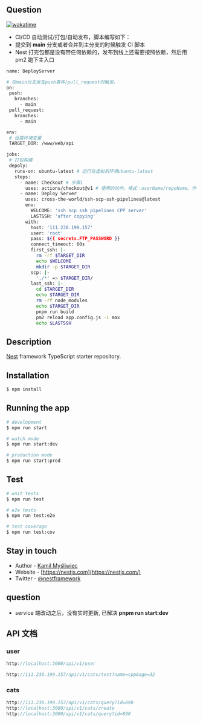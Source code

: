 ## Question

[![wakatime](https://wakatime.com/badge/github/niaogege/nest-test.svg)](https://wakatime.com/badge/github/niaogege/nest-test)

- CI/CD 自动测试/打包/自动发布，脚本编写如下：
- 提交到 **main** 分支或者合并到主分支的时候触发 CI 脚本
- Nest 打完包都是没有带任何依赖的，发布到线上还需要按照依赖，然后用 pm2 跑下主入口

```bash
name: DeployServer

# 在main分支发生push事件/pull_request时触发。
on:
 push:
   branches:
     - main
 pull_request:
   branches:
     - main

env:
 # 设置环境变量
 TARGET_DIR: /www/web/api

jobs:
 # 打包构建
 depoly:
   runs-on: ubuntu-latest # 运行在虚拟机环境ubuntu-latest
   steps:
     - name: Checkout # 步骤1
       uses: actions/checkout@v1 # 使用的动作。格式：userName/repoName。作用：检出仓库，获取源码。 官方actions库：https://github.com/actions
     - name: Deploy Server
       uses: cross-the-world/ssh-scp-ssh-pipelines@latest
       env:
         WELCOME: 'ssh scp ssh pipelines CPP server'
         LASTSSH: 'after copying'
       with:
         host: '111.230.199.157'
         user: 'root'
         pass: ${{ secrets.FTP_PASSWORD }}
         connect_timeout: 60s
         first_ssh: |-
           rm -rf $TARGET_DIR
           echo $WELCOME
           mkdir -p $TARGET_DIR
         scp: |-
           './*' => $TARGET_DIR/
         last_ssh: |-
           cd $TARGET_DIR
           echo $TARGET_DIR
           rm -rf node_modules
           echo $TARGET_DIR
           pnpm run build
           pm2 reload app.config.js -i max
           echo $LASTSSH
```

## Description

[Nest](https://github.com/nestjs/nest) framework TypeScript starter repository.

## Installation

```bash
$ npm install
```

## Running the app

```bash
# development
$ npm run start

# watch mode
$ npm run start:dev

# production mode
$ npm run start:prod
```

## Test

```bash
# unit tests
$ npm run test

# e2e tests
$ npm run test:e2e

# test coverage
$ npm run test:cov
```

## Stay in touch

- Author - [Kamil Myśliwiec](https://kamilmysliwiec.com)
- Website - [https://nestjs.com](https://nestjs.com/)
- Twitter - [@nestframework](https://twitter.com/nestframework)

## question

- service 端改动之后，没有实时更新, 已解决 **pnpm run start:dev**

## API 文档

### user

```js
http://localhost:3000/api/v1/user

http://111.230.199.157/api/v1/cats/test?name=cpp&age=32
```

### cats

```js
http://111.230.199.157/api/v1/cats/query?id=890
http://localhost:3000/api/v1/cats/create
http://localhost:3000/api/v1/cats/query?id=890
```
